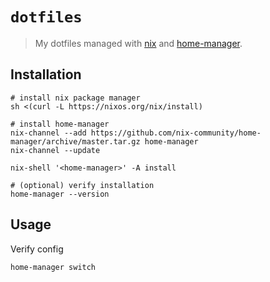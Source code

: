 # `dotfiles`

> My dotfiles managed with [nix](https://nixos.org/learn.html) and [home-manager](https://github.com/nix-community/home-manager).

## Installation

```console
# install nix package manager
sh <(curl -L https://nixos.org/nix/install)

# install home-manager
nix-channel --add https://github.com/nix-community/home-manager/archive/master.tar.gz home-manager
nix-channel --update

nix-shell '<home-manager>' -A install

# (optional) verify installation
home-manager --version
```

## Usage

Verify config

```console
home-manager switch
```